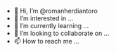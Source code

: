 - 👋 Hi, I’m @romanherdiantoro
- 👀 I’m interested in ...
- 🌱 I’m currently learning ...
- 💞️ I’m looking to collaborate on ...
- 📫 How to reach me ...

<!---
romanherdiantoro/romanherdiantoro is a ✨ special ✨ repository because its `README.md` (this file) appears on your GitHub profile.
You can click the Preview link to take a look at your changes.
--->
